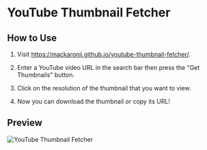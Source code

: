 # YouTube Thumbnail Fetcher

## How to Use

1. Visit https://mackaronii.github.io/youtube-thumbnail-fetcher/.

2. Enter a YouTube video URL in the search bar then press the "Get Thumbnails" button.

3. Click on the resolution of the thumbnail that you want to view.

4. Now you can download the thumbnail or copy its URL!

## Preview

![YouTube Thumbnail Fetcher](https://user-images.githubusercontent.com/50504089/85149178-fce74780-b21e-11ea-8616-fbe6083354a0.gif)
